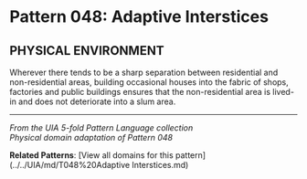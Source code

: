 # Pattern 048: Adaptive Interstices

## PHYSICAL ENVIRONMENT

Wherever there tends to be a sharp separation between residential and non-residential areas, building occasional houses into the fabric of shops, factories and public buildings ensures that the non-residential area is lived-in and does not deteriorate into a slum area.

---

*From the UIA 5-fold Pattern Language collection*  
*Physical domain adaptation of Pattern 048*

**Related Patterns**: [View all domains for this pattern](../../UIA/md/T048%20Adaptive Interstices.md)
